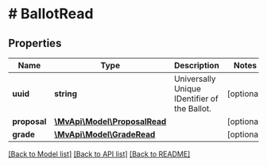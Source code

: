 # # BallotRead

## Properties

Name | Type | Description | Notes
------------ | ------------- | ------------- | -------------
**uuid** | **string** | Universally Unique IDentifier of the Ballot. | [optional]
**proposal** | [**\MvApi\Model\ProposalRead**](ProposalRead.md) |  | [optional]
**grade** | [**\MvApi\Model\GradeRead**](GradeRead.md) |  | [optional]

[[Back to Model list]](../../README.md#models) [[Back to API list]](../../README.md#endpoints) [[Back to README]](../../README.md)
